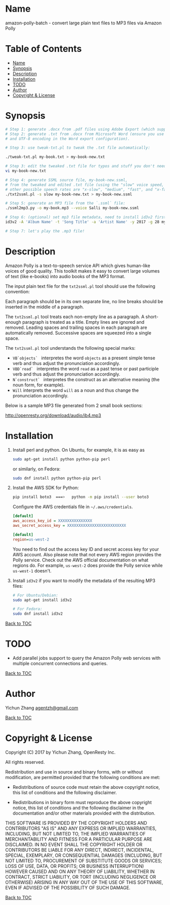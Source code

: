 Name
====

amazon-polly-batch - convert large plain text files to MP3 files via Amazon Polly

Table of Contents
=================

* [Name](#name)
* [Synopsis](#synopsis)
* [Description](#description)
* [Installation](#installation)
* [TODO](#todo)
* [Author](#author)
* [Copyright & License](#copyright--license)

Synopsis
========

```bash
# Step 1: generate .docx from .pdf files using Adobe Export (which supports OCI).
# Step 2: generate .txt from .docx from Microsoft Word (ensure you use LF line breaks
# and UTF-8 encoding in the Word export configuration).

# Step 3: use tweak-txt.pl to tweak the .txt file automatically:

./tweak-txt.pl my-book.txt > my-book-new.txt

# Step 3: edit the tweaked .txt file for typos and stuff you don't need etc.
vi my-book-new.txt

# Step 4: generate SSML source file, my-book-new.ssml,
# from the tweaked and edited .txt file (using the "slow" voice speed,
# other possible speech rates are "x-slow", "medium", "fast", and "x-fast"):
./txt2ssml.pl -s slow my-book-new.txt > my-book-new.ssml

# Step 5: generate an MP3 file from the `.ssml` file:
./ssml2mp3.py -o my-book.mp3 --voice Salli my-book-new.ssml

# Step 6: (optional) set mp3 file metadata, need to install id3v2 first:
id3v2 -A 'Album Name' -t 'Song Title' -a 'Artist Name' -y 2017 -g 28 my-book.mp3

# Step 7: let's play the .mp3 file!
```

Description
===========

Amazon Polly is a text-to-speech service API which gives human-like voices of good quality. This
toolkit makes it easy to convert large volumes of text (like e-books) into audio books of the MP3
format.

The input plain text file for the `txt2ssml.pl` tool should use the following convention:

Each paragraph should be in its own separate line, no line breaks should be inserted in the middle
of a paragraph.

The `txt2ssml.pl` tool treats each non-empty line as a paragraph. A short-enough paragraph is treated
as a title. Empty lines are ignored and removed. Leading spaces and trailing spaces in each paragraph
are automatically removed. Successive spaces are squeezed into a single space.

The `txt2ssml.pl` tool understands the following special marks:

* ``VB`objects` `` interpretes the word `objects` as a present simple tense verb and thus adjust the pronunciation accordingly.
* ``VBD`read` `` interpretes the word `read` as a past tense or past participle verb and thus adjust the pronunciation accordingly.
* ``N`construct` `` interpretes the construct as an alternative meaning (the noun form, for example).
* `Will` interprets the word `will` as a noun and thus change the pronunciation accordingly.

Below is a sample MP3 file generated from 2 small book sections:

http://openresty.org/download/audio/ib4.mp3

Installation
============

1. Install perl and python. On Ubuntu, for example, it is as easy as

    ```bash
    sudo apt-get install python python-pip perl
    ```

    or similarly, on Fedora:

    ```bash
    sudo dnf install python python-pip perl
    ```
2. Install the AWS SDK for Python:

    ```bash
    pip install boto3  ===>   python -m pip install --user boto3
    ```

    Configure the AWS credentials file in `~/.aws/credentials`.

    ```ini
    [default]
    aws_access_key_id = XXXXXXXXXXXXXXX
    aws_secret_access_key = XXXXXXXXXXXXXXXXXXXXXXXXXX

    [default]
    region=us-west-2
    ```

    You need to find out the access key ID and secret access key for your AWS account. Also please note that
    not every AWS region provides the Polly service. Check out the AWS official documentation on what regions
    do. For example, `us-west-2` does provide the Polly service while `us-west-1` doesn't.
3. Install `id3v2` if you want to modify the metadata of the resulting MP3 files:

    ```bash
    # For Ubuntu/Debian:
    sudo apt-get install id3v2

    # For Fedora:
    sudo dnf install id3v2
    ```

[Back to TOC](#table-of-contents)

TODO
====

* Add parallel jobs support to query the Amazon Polly web services with multiple concurrent
connections and queries.

[Back to TOC](#table-of-contents)

Author
======

Yichun Zhang <agentzh@gmail.com>

[Back to TOC](#table-of-contents)

Copyright & License
===================

Copyright (C) 2017 by Yichun Zhang, OpenResty Inc.

All rights reserved.

Redistribution and use in source and binary forms, with or without modification, are permitted provided that the following conditions are met:

* Redistributions of source code must retain the above copyright notice, this list of conditions and the following disclaimer.

* Redistributions in binary form must reproduce the above copyright notice, this list of conditions and the following disclaimer in the documentation and/or other materials provided with the distribution.

THIS SOFTWARE IS PROVIDED BY THE COPYRIGHT HOLDERS AND CONTRIBUTORS "AS IS" AND ANY EXPRESS OR IMPLIED WARRANTIES, INCLUDING, BUT NOT LIMITED TO, THE IMPLIED WARRANTIES OF MERCHANTABILITY AND FITNESS FOR A PARTICULAR PURPOSE ARE DISCLAIMED. IN NO EVENT SHALL THE COPYRIGHT HOLDER OR CONTRIBUTORS BE LIABLE FOR ANY DIRECT, INDIRECT, INCIDENTAL, SPECIAL, EXEMPLARY, OR CONSEQUENTIAL DAMAGES (INCLUDING, BUT NOT LIMITED TO, PROCUREMENT OF SUBSTITUTE GOODS OR SERVICES; LOSS OF USE, DATA, OR PROFITS; OR BUSINESS INTERRUPTION) HOWEVER CAUSED AND ON ANY THEORY OF LIABILITY, WHETHER IN CONTRACT, STRICT LIABILITY, OR TORT (INCLUDING NEGLIGENCE OR OTHERWISE) ARISING IN ANY WAY OUT OF THE USE OF THIS SOFTWARE, EVEN IF ADVISED OF THE POSSIBILITY OF SUCH DAMAGE.

[Back to TOC](#table-of-contents)

